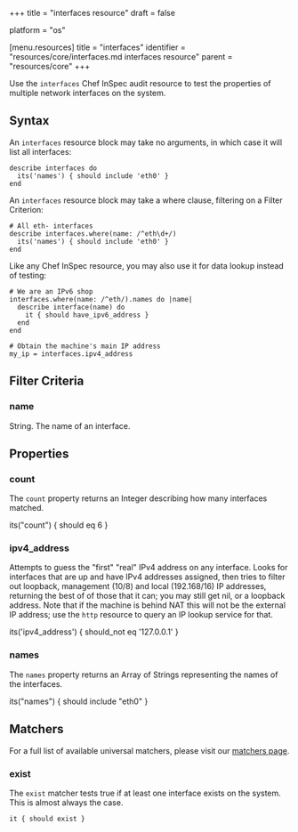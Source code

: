 +++
title = "interfaces resource"
draft = false

platform = "os"

[menu.resources]
    title = "interfaces"
    identifier = "resources/core/interfaces.md interfaces resource"
    parent = "resources/core"
+++

Use the `interfaces` Chef InSpec audit resource to test the properties of multiple network interfaces on the system.

## Syntax

An `interfaces` resource block may take no arguments, in which case it will list all interfaces:

    describe interfaces do
      its('names') { should include 'eth0' }
    end

An `interfaces` resource block may take a where clause, filtering on a Filter Criterion:

    # All eth- interfaces
    describe interfaces.where(name: /^eth\d+/)
      its('names') { should include 'eth0' }
    end

Like any Chef InSpec resource, you may also use it for data lookup instead of testing:

    # We are an IPv6 shop
    interfaces.where(name: /^eth/).names do |name|
      describe interface(name) do
        it { should have_ipv6_address }
      end
    end

    # Obtain the machine's main IP address
    my_ip = interfaces.ipv4_address

## Filter Criteria

### name

String. The name of an interface.

## Properties

### count

The `count` property returns an Integer describing how many interfaces matched.

  its("count") { should eq 6 }

### ipv4_address

Attempts to guess the "first" "real" IPv4 address on any interface. Looks for interfaces that are up and have IPv4 addresses assigned, then tries to filter out loopback, management (10/8) and local (192.168/16) IP addresses, returning the best of of those that it can; you may still get nil, or a loopback address.  Note that if the machine is behind NAT this will not be the external IP address; use the `http` resource to query an IP lookup service for that.

  its('ipv4_address') { should_not eq '127.0.0.1' }

### names

The `names` property returns an Array of Strings representing the names of the interfaces.

  its("names") { should include "eth0" }

## Matchers

For a full list of available universal matchers, please visit our [matchers page](/reference/matchers/).

### exist

The `exist` matcher tests true if at least one interface exists on the system. This is almost always the case.

    it { should exist }
